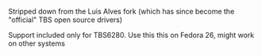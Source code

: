 Stripped down from the Luis Alves fork (which has since become the "official" TBS open source drivers)

Support included only for TBS6280. Use this this on Fedora 26, might work on other systems


